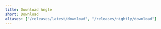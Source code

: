 ```yaml
---
title: Download Angle
short: Download
aliases: ["/releases/latest/download", "/releases/nightly/download"]
---
```

